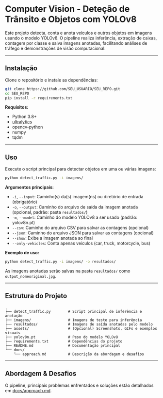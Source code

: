 # Computer Vision - Deteção de Trânsito e Objetos com YOLOv8

Este projeto detecta, conta e anota veículos e outros objetos em imagens usando o modelo YOLOv8. O pipeline realiza inferência, extração de caixas, contagem por classe e salva imagens anotadas, facilitando análises de tráfego e demonstrações de visão computacional.

---

## Instalação

Clone o repositório e instale as dependências:

```bash
git clone https://github.com/SEU_USUARIO/SEU_REPO.git
cd SEU_REPO
pip install -r requirements.txt
```

**Requisitos:**  
- Python 3.8+
- [ultralytics](https://pypi.org/project/ultralytics/)
- opencv-python
- numpy
- tqdm

---

## Uso

Execute o script principal para detectar objetos em uma ou várias imagens:

```bash
python detect_traffic.py -i imagens/
```

**Argumentos principais:**
- `-i`, `--input`: Caminho(s) da(s) imagem(ns) ou diretório de entrada (obrigatório)
- `-o`, `--output`: Caminho do arquivo de saída da imagem anotada (opcional, padrão: pasta `resultados/`)
- `-m`, `--model`: Caminho do modelo YOLOv8 a ser usado (padrão: yolov8n.pt)
- `--csv`: Caminho do arquivo CSV para salvar as contagens (opcional)
- `--json`: Caminho do arquivo JSON para salvar as contagens (opcional)
- `--show`: Exibe a imagem anotada ao final
- `--only-vehicles`: Conta apenas veículos (car, truck, motorcycle, bus)

**Exemplo de uso:**
```bash
python detect_traffic.py -i imagens/ -o resultados/
```
As imagens anotadas serão salvas na pasta `resultados/` como `output_nomeoriginal.jpg`.

---

## Estrutura do Projeto

```
.
├── detect_traffic.py        # Script principal de inferência e anotação
├── imagens/                 # Imagens de teste para inferência
├── resultados/              # Imagens de saída anotadas pelo modelo
├── assets/                  # (Opcional) Screenshots, GIFs e exemplos visuais
├── yolov8n.pt               # Peso do modelo YOLOv8
├── requirements.txt         # Dependências do projeto
├── README.md                # Documentação principal
└── docs/
    └── approach.md          # Descrição da abordagem e desafios
```

---

## Abordagem & Desafios

O pipeline, principais problemas enfrentados e soluções estão detalhados em [docs/approach.md](docs/approach.md).

